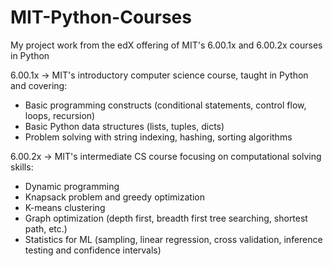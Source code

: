 # MIT-Python-Courses
My project work from the edX offering of MIT's 6.00.1x and 6.00.2x courses in Python

6.00.1x -> MIT's introductory computer science course, taught in Python and covering:
- Basic programming constructs (conditional statements, control flow, loops, recursion)
- Basic Python data structures (lists, tuples, dicts)
- Problem solving with string indexing, hashing, sorting algorithms

6.00.2x -> MIT's intermediate CS course focusing on computational solving skills:
- Dynamic programming
- Knapsack problem and greedy optimization
- K-means clustering
- Graph optimization (depth first, breadth first tree searching, shortest path, etc.)
- Statistics for ML (sampling, linear regression, cross validation, inference testing and confidence intervals)
